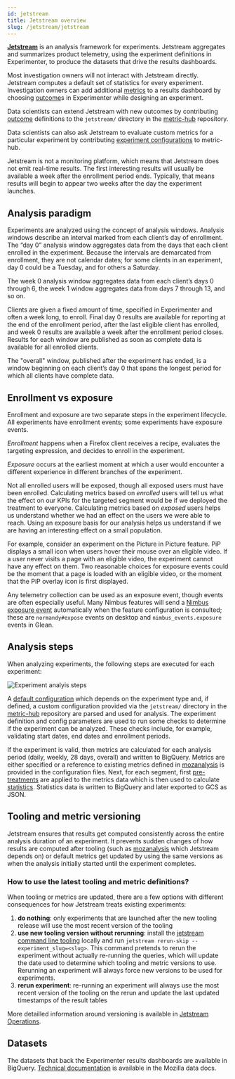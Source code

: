 ```yaml
---
id: jetstream
title: Jetstream overview
slug: /jetstream/jetstream
---
```


**[Jetstream]** is an analysis framework for experiments.
Jetstream aggregates and summarizes product telemetry,
using the experiment definitions in Experimenter,
to produce the datasets that drive the results dashboards.

Most investigation owners will not interact with Jetstream directly.
Jetstream computes a default set of statistics for every experiment.
Investigation owners can add additional [metrics] to a results dashboard by choosing
[outcome]s in Experimenter while designing an experiment.

Data scientists can extend Jetstream with new outcomes by contributing
[outcome] definitions
to the `jetstream/` directory in the [metric-hub] repository.

Data scientists can also ask Jetstream to evaluate custom metrics for a particular experiment
by contributing [experiment configurations]
to metric-hub.

Jetstream is not a monitoring platform,
which means that Jetstream does not emit real-time results.
The first interesting results will usually be available
a week after the enrollment period ends.
Typically, that means results will begin to appear 
two weeks after the day the experiment launches.

## Analysis paradigm

Experiments are analyzed using the concept of analysis windows. Analysis
windows describe an interval marked from each client’s day of
enrollment. The “day 0” analysis window aggregates data from the days
that each client enrolled in the experiment. Because the intervals are
demarcated from enrollment, they are not calendar dates; for some
clients in an experiment, day 0 could be a Tuesday, and for others a
Saturday.

The week 0 analysis window aggregates data from each client’s days 0
through 6, the week 1 window aggregates data from days 7 through 13, and
so on.

Clients are given a fixed amount of time, specified in Experimenter and
often a week long, to enroll. Final day 0 results are available for
reporting at the end of the enrollment period, after the last eligible
client has enrolled, and week 0 results are available a week after the
enrollment period closes. Results for each window are published as soon
as complete data is available for all enrolled clients.

The "overall" window, published after the experiment has ended, is a
window beginning on each client’s day 0 that spans the longest period
for which all clients have complete data.

## Enrollment vs exposure

Enrollment and exposure are two separate steps in the experiment lifecycle.
All experiments have enrollment events; some experiments have exposure events.

*Enrollment* happens when a Firefox client receives a recipe,
evaluates the targeting expression,
and decides to enroll in the experiment.

*Exposure* occurs at the earliest moment at which a user would encounter a different experience
in different branches of the experiment.

Not all enrolled users will be exposed, though all exposed users must have been enrolled.
Calculating metrics based on _enrolled_ users will tell us what the effect on our KPIs for the targeted segment would be if we deployed the treatment to everyone.
Calculating metrics based on _exposed_ users helps us understand whether we had an effect on the users we were able to reach.
Using an exposure basis for our analysis helps us understand if we are having an interesting effect on a small population.

For example, consider an experiment on the Picture in Picture feature.
PiP displays a small icon when users hover their mouse over an eligible video.
If a user never visits a page with an eligible video, the experiment cannot have any effect on them.
Two reasonable choices for exposure events could be the moment that a page is loaded with an eligible video,
or the moment that the PiP overlay icon is first displayed.

Any telemetry collection can be used as an exposure event, though events are often especially useful.
Many Nimbus features will send a [Nimbus exposure event] automatically when the feature configuration is consulted;
these are `normandy#expose` events on desktop and `nimbus_events.exposure` events in Glean.

[Nimbus exposure event]: ../mobile-feature-api#recording-exposure-events

## Analysis steps

When analyzing experiments, the following steps are executed for each experiment:

<img src="/img/jetstream/analysis-steps.png" alt="Experiment analyis steps" className="img-sm"/>

A [default configuration](https://mozilla.github.io/metric-hub/default_configs/firefox_desktop/)
which depends on the experiment type and, if defined, a custom configuration
provided via the `jetstream/` directory in the [metric-hub] repository are parsed and used for analysis.
The experiment definition and config parameters are used to run some checks
to determine if the experiment can be analyzed. These checks include, for example,
validating start dates, end dates and enrollment periods.

If the experiment is valid, then metrics are calculated for each analysis period
(daily, weekly, 28 days, overall) and written to BigQuery. Metrics are either
specified or a reference to existing metrics defined in [mozanalysis](https://github.com/mozilla/mozanalysis)
is provided in the configuration files. Next, for each segment, first
[pre-treatments](https://github.com/mozilla/jetstream/blob/main/jetstream/pre_treatment.py)
are applied to the metrics data which is then used to calculate
[statistics](https://github.com/mozilla/jetstream/blob/main/jetstream/statistics.py).
Statistics data is written to BigQuery and later exported to GCS as JSON. 

## Tooling and metric versioning

Jetstream ensures that results get computed consistently across the entire analysis duration of an experiment.
It prevents sudden changes of how results are computed after tooling (such as [mozanalysis] which Jetstream depends on) or default metrics get updated by using the same versions as when the analysis initially started until the experiment completes.

### How to use the latest tooling and metric definitions?

When tooling or metrics are updated, there are a few options with different consequences for how Jetstream treats existing experiments:
1. **do nothing**: only experiments that are launched after the new tooling release will use the most recent version of the tooling 
1. **use new tooling version without rerunning**: install the [jetstream command line tooling](https://pypi.org/project/mozilla-jetstream/) locally and run `jetstream rerun-skip --experiment_slug=<slug>`. This command pretends to rerun the experiment without actually re-running the queries, which will update the date used to determine which tooling and metric versions to use. Rerunning an experiment will always force new versions to be used for experiments. 
1. **rerun experiment**: re-running an experiment will always use the most recent version of the tooling on the rerun and update the last updated timestamps of the result tables

More detailled information around versioning is available in [Jetstream Operations].

## Datasets

The datasets that back the Experimenter results dashboards
are available in BigQuery.
[Technical documentation][jetstream-dtmo]
is available in the Mozilla data docs.

[experiment configurations]: configuration.md
[jetstream]: https://github.com/mozilla/jetstream
[metric-hub]: https://github.com/mozilla/metric-hub/tree/main/jetstream
[jetstream-dtmo]: https://docs.telemetry.mozilla.org/datasets/jetstream.html
[metrics]: metrics.md
[outcome]: outcomes.md
[mozanalysis]: https://github.com/mozilla/mozanalysis
[Jetstream Operations]: operations.md/#tooling-and-metric-versioning
